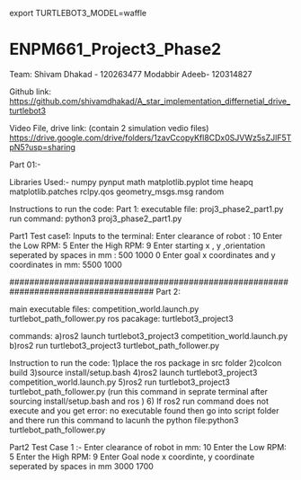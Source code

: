 

export TURTLEBOT3_MODEL=waffle

# ENPM661_Project3_Phase2

Team:
Shivam Dhakad - 120263477
Modabbir Adeeb- 120314827

Github link:
https://github.com/shivamdhakad/A_star_implementation_differnetial_drive_turtlebot3

Video File, drive link: (contain 2 simulation vedio files)
https://drive.google.com/drive/folders/1zavCcopyKfl8CDx0SJVWz5sZJlF5TpN5?usp=sharing

Part 01:-

Libraries Used:-
numpy
pynput
math
matplotlib.pyplot
time
heapq
matplotlib.patches
rclpy.qos
geometry_msgs.msg
random


Instructions to run the code:
Part 1:
executable file: proj3_phase2_part1.py
run command: python3 proj3_phase2_part1.py

Part1 Test case1:
Inputs to the terminal:
Enter clearance of robot : 10
Enter the Low RPM: 5
Enter the High RPM: 9
Enter starting x , y ,orientation seperated by spaces in mm : 500 1000 0
Enter goal x coordinates and y coordinates in mm: 5500 1000 

#####################################################################################
Part 2:

main executable files:
competition_world.launch.py
turtlebot_path_follower.py
ros pacakage: turtlebot3_project3

commands:
a)ros2 launch turtlebot3_project3 competition_world.launch.py
b)ros2 run turtlebot3_project3 turtlebot_path_follower.py

Instruction to run the code:
1)place the ros package in src folder
2)colcon build 
3)source install/setup.bash 
4)ros2 launch turtlebot3_project3 competition_world.launch.py
5)ros2 run turtlebot3_project3 turtlebot_path_follower.py   (run this command in seprate terminal after sourcing install/setup.bash and ros ) 
6) If ros2 run command does not execute and you get error: no executable found then go into script folder and there run this command to lacunh the python file:python3 turtlebot_path_follower.py

 
Part2 Test Case 1 :-
Enter clearance of robot in mm: 10
Enter the Low RPM: 5
Enter the High RPM: 9
Enter Goal node x coordinte, y coordinate seperated by spaces in mm 3000 1700



      

    
